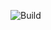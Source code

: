 ![Build](https://github.com/JavatarPro/javatar-security/workflows/Build%20develop%20&%20PR/badge.svg?branch=develop)
